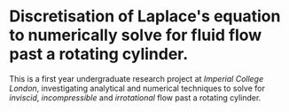 # Discretisation of Laplace's equation to numerically solve for fluid flow past a rotating cylinder.
This is a first year undergraduate research project at <em>Imperial College London</em>, investigating analytical and numerical techniques to solve for <em>inviscid</em>, <em>incompressible</em> and <em>irrotational</em> flow past a rotating cylinder.
